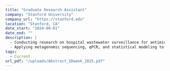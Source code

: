 ```yaml
---
title: "Graduate Research Assistant"
company: "Stanford University"
company_url: "https://stanford.edu"
location: "Stanford, CA"
date_start: "2024-09-01"
date_end: ""
description: | 
  - Conducting research on hospital wastewater surveillance for antimicrobial resistance.
  - Applying metagenomic sequencing, qPCR, and statistical modeling to link environmental and clinical data.
tags:
  - Current
url_pdf: "/uploads/Abstract_IDweek_2025.pdf"
---
```

